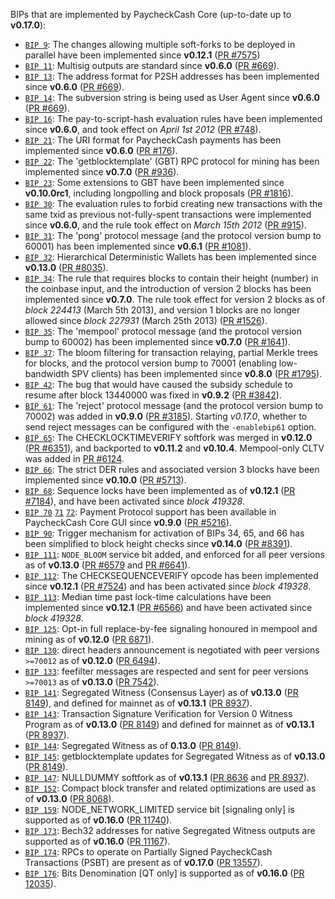BIPs that are implemented by PaycheckCash Core (up-to-date up to **v0.17.0**):

* [`BIP 9`](https://github.com/paycheckcash/bips/blob/master/bip-0009.mediawiki): The changes allowing multiple soft-forks to be deployed in parallel have been implemented since **v0.12.1**  ([PR #7575](https://github.com/paycheckcash/paycheckcash/pull/7575))
* [`BIP 11`](https://github.com/paycheckcash/bips/blob/master/bip-0011.mediawiki): Multisig outputs are standard since **v0.6.0** ([PR #669](https://github.com/paycheckcash/paycheckcash/pull/669)).
* [`BIP 13`](https://github.com/paycheckcash/bips/blob/master/bip-0013.mediawiki): The address format for P2SH addresses has been implemented since **v0.6.0** ([PR #669](https://github.com/paycheckcash/paycheckcash/pull/669)).
* [`BIP 14`](https://github.com/paycheckcash/bips/blob/master/bip-0014.mediawiki): The subversion string is being used as User Agent since **v0.6.0** ([PR #669](https://github.com/paycheckcash/paycheckcash/pull/669)).
* [`BIP 16`](https://github.com/paycheckcash/bips/blob/master/bip-0016.mediawiki): The pay-to-script-hash evaluation rules have been implemented since **v0.6.0**, and took effect on *April 1st 2012* ([PR #748](https://github.com/paycheckcash/paycheckcash/pull/748)).
* [`BIP 21`](https://github.com/paycheckcash/bips/blob/master/bip-0021.mediawiki): The URI format for PaycheckCash payments has been implemented since **v0.6.0** ([PR #176](https://github.com/paycheckcash/paycheckcash/pull/176)).
* [`BIP 22`](https://github.com/paycheckcash/bips/blob/master/bip-0022.mediawiki): The 'getblocktemplate' (GBT) RPC protocol for mining has been implemented since **v0.7.0** ([PR #936](https://github.com/paycheckcash/paycheckcash/pull/936)).
* [`BIP 23`](https://github.com/paycheckcash/bips/blob/master/bip-0023.mediawiki): Some extensions to GBT have been implemented since **v0.10.0rc1**, including longpolling and block proposals ([PR #1816](https://github.com/paycheckcash/paycheckcash/pull/1816)).
* [`BIP 30`](https://github.com/paycheckcash/bips/blob/master/bip-0030.mediawiki): The evaluation rules to forbid creating new transactions with the same txid as previous not-fully-spent transactions were implemented since **v0.6.0**, and the rule took effect on *March 15th 2012* ([PR #915](https://github.com/paycheckcash/paycheckcash/pull/915)).
* [`BIP 31`](https://github.com/paycheckcash/bips/blob/master/bip-0031.mediawiki): The 'pong' protocol message (and the protocol version bump to 60001) has been implemented since **v0.6.1** ([PR #1081](https://github.com/paycheckcash/paycheckcash/pull/1081)).
* [`BIP 32`](https://github.com/paycheckcash/bips/blob/master/bip-0032.mediawiki): Hierarchical Deterministic Wallets has been implemented since **v0.13.0** ([PR #8035](https://github.com/paycheckcash/paycheckcash/pull/8035)).
* [`BIP 34`](https://github.com/paycheckcash/bips/blob/master/bip-0034.mediawiki): The rule that requires blocks to contain their height (number) in the coinbase input, and the introduction of version 2 blocks has been implemented since **v0.7.0**. The rule took effect for version 2 blocks as of *block 224413* (March 5th 2013), and version 1 blocks are no longer allowed since *block 227931* (March 25th 2013) ([PR #1526](https://github.com/paycheckcash/paycheckcash/pull/1526)).
* [`BIP 35`](https://github.com/paycheckcash/bips/blob/master/bip-0035.mediawiki): The 'mempool' protocol message (and the protocol version bump to 60002) has been implemented since **v0.7.0** ([PR #1641](https://github.com/paycheckcash/paycheckcash/pull/1641)).
* [`BIP 37`](https://github.com/paycheckcash/bips/blob/master/bip-0037.mediawiki): The bloom filtering for transaction relaying, partial Merkle trees for blocks, and the protocol version bump to 70001 (enabling low-bandwidth SPV clients) has been implemented since **v0.8.0** ([PR #1795](https://github.com/paycheckcash/paycheckcash/pull/1795)).
* [`BIP 42`](https://github.com/paycheckcash/bips/blob/master/bip-0042.mediawiki): The bug that would have caused the subsidy schedule to resume after block 13440000 was fixed in **v0.9.2** ([PR #3842](https://github.com/paycheckcash/paycheckcash/pull/3842)).
* [`BIP 61`](https://github.com/paycheckcash/bips/blob/master/bip-0061.mediawiki): The 'reject' protocol message (and the protocol version bump to 70002) was added in **v0.9.0** ([PR #3185](https://github.com/paycheckcash/paycheckcash/pull/3185)). Starting *v0.17.0*, whether to send reject messages can be configured with the `-enablebip61` option.
* [`BIP 65`](https://github.com/paycheckcash/bips/blob/master/bip-0065.mediawiki): The CHECKLOCKTIMEVERIFY softfork was merged in **v0.12.0** ([PR #6351](https://github.com/paycheckcash/paycheckcash/pull/6351)), and backported to **v0.11.2** and **v0.10.4**. Mempool-only CLTV was added in [PR #6124](https://github.com/paycheckcash/paycheckcash/pull/6124).
* [`BIP 66`](https://github.com/paycheckcash/bips/blob/master/bip-0066.mediawiki): The strict DER rules and associated version 3 blocks have been implemented since **v0.10.0** ([PR #5713](https://github.com/paycheckcash/paycheckcash/pull/5713)).
* [`BIP 68`](https://github.com/paycheckcash/bips/blob/master/bip-0068.mediawiki): Sequence locks have been implemented as of **v0.12.1**  ([PR #7184](https://github.com/paycheckcash/paycheckcash/pull/7184)), and have been activated since *block 419328*.
* [`BIP 70`](https://github.com/paycheckcash/bips/blob/master/bip-0070.mediawiki) [`71`](https://github.com/paycheckcash/bips/blob/master/bip-0071.mediawiki) [`72`](https://github.com/paycheckcash/bips/blob/master/bip-0072.mediawiki): Payment Protocol support has been available in PaycheckCash Core GUI since **v0.9.0** ([PR #5216](https://github.com/paycheckcash/paycheckcash/pull/5216)).
* [`BIP 90`](https://github.com/paycheckcash/bips/blob/master/bip-0090.mediawiki): Trigger mechanism for activation of BIPs 34, 65, and 66 has been simplified to block height checks since **v0.14.0** ([PR #8391](https://github.com/paycheckcash/paycheckcash/pull/8391)).
* [`BIP 111`](https://github.com/paycheckcash/bips/blob/master/bip-0111.mediawiki): `NODE_BLOOM` service bit added, and enforced for all peer versions as of **v0.13.0** ([PR #6579](https://github.com/paycheckcash/paycheckcash/pull/6579) and [PR #6641](https://github.com/paycheckcash/paycheckcash/pull/6641)).
* [`BIP 112`](https://github.com/paycheckcash/bips/blob/master/bip-0112.mediawiki): The CHECKSEQUENCEVERIFY opcode has been implemented since **v0.12.1** ([PR #7524](https://github.com/paycheckcash/paycheckcash/pull/7524)) and has been activated since *block 419328*.
* [`BIP 113`](https://github.com/paycheckcash/bips/blob/master/bip-0113.mediawiki): Median time past lock-time calculations have been implemented since **v0.12.1** ([PR #6566](https://github.com/paycheckcash/paycheckcash/pull/6566)) and have been activated since *block 419328*.
* [`BIP 125`](https://github.com/paycheckcash/bips/blob/master/bip-0125.mediawiki): Opt-in full replace-by-fee signaling honoured in mempool and mining as of **v0.12.0** ([PR 6871](https://github.com/paycheckcash/paycheckcash/pull/6871)).
* [`BIP 130`](https://github.com/paycheckcash/bips/blob/master/bip-0130.mediawiki): direct headers announcement is negotiated with peer versions `>=70012` as of **v0.12.0** ([PR 6494](https://github.com/paycheckcash/paycheckcash/pull/6494)).
* [`BIP 133`](https://github.com/paycheckcash/bips/blob/master/bip-0133.mediawiki): feefilter messages are respected and sent for peer versions `>=70013` as of **v0.13.0** ([PR 7542](https://github.com/paycheckcash/paycheckcash/pull/7542)).
* [`BIP 141`](https://github.com/paycheckcash/bips/blob/master/bip-0141.mediawiki): Segregated Witness (Consensus Layer) as of **v0.13.0** ([PR 8149](https://github.com/paycheckcash/paycheckcash/pull/8149)), and defined for mainnet as of **v0.13.1** ([PR 8937](https://github.com/paycheckcash/paycheckcash/pull/8937)).
* [`BIP 143`](https://github.com/paycheckcash/bips/blob/master/bip-0143.mediawiki): Transaction Signature Verification for Version 0 Witness Program as of **v0.13.0** ([PR 8149](https://github.com/paycheckcash/paycheckcash/pull/8149)) and defined for mainnet as of **v0.13.1** ([PR 8937](https://github.com/paycheckcash/paycheckcash/pull/8937)).
* [`BIP 144`](https://github.com/paycheckcash/bips/blob/master/bip-0144.mediawiki): Segregated Witness as of **0.13.0** ([PR 8149](https://github.com/paycheckcash/paycheckcash/pull/8149)).
* [`BIP 145`](https://github.com/paycheckcash/bips/blob/master/bip-0145.mediawiki): getblocktemplate updates for Segregated Witness as of **v0.13.0** ([PR 8149](https://github.com/paycheckcash/paycheckcash/pull/8149)).
* [`BIP 147`](https://github.com/paycheckcash/bips/blob/master/bip-0147.mediawiki): NULLDUMMY softfork as of **v0.13.1** ([PR 8636](https://github.com/paycheckcash/paycheckcash/pull/8636) and [PR 8937](https://github.com/paycheckcash/paycheckcash/pull/8937)).
* [`BIP 152`](https://github.com/paycheckcash/bips/blob/master/bip-0152.mediawiki): Compact block transfer and related optimizations are used as of **v0.13.0** ([PR 8068](https://github.com/paycheckcash/paycheckcash/pull/8068)).
* [`BIP 159`](https://github.com/paycheckcash/bips/blob/master/bip-0159.mediawiki): NODE_NETWORK_LIMITED service bit [signaling only] is supported as of **v0.16.0** ([PR 11740](https://github.com/paycheckcash/paycheckcash/pull/11740)).
* [`BIP 173`](https://github.com/paycheckcash/bips/blob/master/bip-0173.mediawiki): Bech32 addresses for native Segregated Witness outputs are supported as of **v0.16.0** ([PR 11167](https://github.com/paycheckcash/paycheckcash/pull/11167)).
* [`BIP 174`](https://github.com/paycheckcash/bips/blob/master/bip-0174.mediawiki): RPCs to operate on Partially Signed PaycheckCash Transactions (PSBT) are present as of **v0.17.0** ([PR 13557](https://github.com/paycheckcash/paycheckcash/pull/13557)).
* [`BIP 176`](https://github.com/paycheckcash/bips/blob/master/bip-0176.mediawiki): Bits Denomination [QT only] is supported as of **v0.16.0** ([PR 12035](https://github.com/paycheckcash/paycheckcash/pull/12035)).
